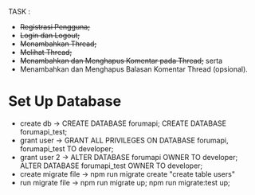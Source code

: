 TASK : 
- ~~Registrasi Pengguna;~~
- ~~Login dan Logout;~~
- ~~Menambahkan Thread;~~
- ~~Melihat Thread;~~
- ~~Menambahkan dan Menghapus Komentar pada Thread;~~ serta
- Menambahkan dan Menghapus Balasan Komentar Thread (opsional).

# Set Up Database
- create db -> CREATE DATABASE forumapi; CREATE DATABASE forumapi_test;
- grant user -> GRANT ALL PRIVILEGES ON DATABASE forumapi, forumapi_test TO developer;
- grant user 2 -> ALTER DATABASE forumapi OWNER TO developer; ALTER DATABASE forumapi_test OWNER TO developer;
- create migrate file -> npm run migrate create "create table users"
- run migrate file -> npm run migrate up; npm run migrate:test up;

# 